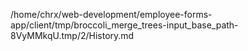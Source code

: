 /home/chrx/web-development/employee-forms-app/client/tmp/broccoli_merge_trees-input_base_path-8VyMMkqU.tmp/2/History.md